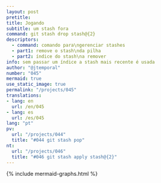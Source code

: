 ```yaml
---
layout: post
pretitle:
title: Jogando
subtitle: um stash fora
command: git stash drop stash@{2}
descriptors:
  - command: comando para\ngerenciar stashes
  - part1: remove o stash\nda pilha
  - part2: índice do stash\na remover
info: sem passar um índice a stash mais recente é usada
author: "@jtemporal"
number: "045"
mermaid: true
use_static_image: true
permalink: "/projects/045"
translations:
- lang: en
  url: /en/045
- lang: es
  url: /es/045
lang: "pt"
pv:
  url: "/projects/044"
  title: "#044 git stash pop"
nt:
  url: "/projects/046"
  title: "#046 git stash apply stash@{2}"
---
```


{% include mermaid-graphs.html %}
